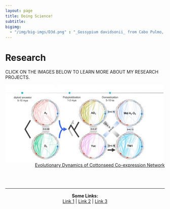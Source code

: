 ```yaml
---
layout: page
title: Doing Science!
subtitle:
bigimg:
  - "/img/big-imgs/D3d.png" : "_Gossypium davidsonii_ from Cabo Pulmo, Mexico (2017)"
---
```


# Research

CLICK ON THE IMAGES BELOW TO LEARN MORE ABOUT MY RESEARCH PROJECTS.
     
<p align="left">
  <img align="left" src="/research/seedNet.indiv2.jpg" width="500">
</p>

<p align="right">
  <br><br><br><br>
  <a href="/research/seedNetwork">Evolutionary Dynamics of Cottonseed Co-expression Network</a>
  <br><br><br><br>
</p>

---


<div>
<p align="center">
  <b>Some Links:</b><br>
  <a href="#">Link 1</a> |
  <a href="#">Link 2</a> |
  <a href="#">Link 3</a>
  <br><br>
</p>
</div>
